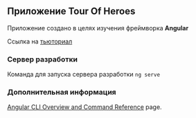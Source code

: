 ## Приложение Tour Of Heroes

Приложение создано в целях изучения фреймворка **Angular**

Ссылка на [тьюториал](https://angular.io/tutorial)

### Сервер разработки

Команда для запуска сервера разработки `ng serve`

### Дополнительная информация

[Angular CLI Overview and Command Reference](https://angular.io/cli) page.
